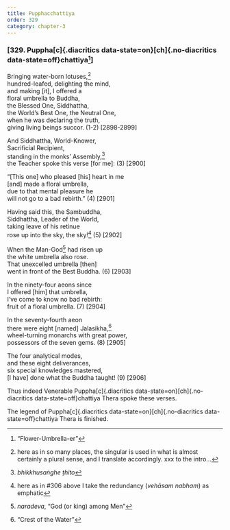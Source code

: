 ```yaml
---
title: Pupphacchattiya
order: 329
category: chapter-3
---
```


### \[329. Puppha[c]{.diacritics data-state=on}[ch]{.no-diacritics data-state=off}chattiya[^1]\]

Bringing water-born lotuses,[^2]  
hundred-leafed, delighting the mind,  
and making \[it\], I offered a  
floral umbrella to Buddha,  
the Blessed One, Siddhattha,  
the World’s Best One, the Neutral One,  
when he was declaring the truth,  
giving living beings succor. (1-2) \[2898-2899\]

And Siddhattha, World-Knower,  
Sacrificial Recipient,  
standing in the monks’ Assembly,[^3]  
the Teacher spoke this verse \[for me\]: (3) \[2900\]

“\[This one\] who pleased \[his\] heart in me  
\[and\] made a floral umbrella,  
due to that mental pleasure he  
will not go to a bad rebirth.” (4) \[2901\]

Having said this, the Sambuddha,  
Siddhattha, Leader of the World,  
taking leave of his retinue  
rose up into the sky, the sky![^4] (5) \[2902\]

When the Man-God[^5] had risen up  
the white umbrella also rose.  
That unexcelled umbrella \[then\]  
went in front of the Best Buddha. (6) \[2903\]

In the ninety-four aeons since  
I offered \[him\] that umbrella,  
I’ve come to know no bad rebirth:  
fruit of a floral umbrella. (7) \[2904\]

In the seventy-fourth aeon  
there were eight \[named\] Jalasikha,[^6]  
wheel-turning monarchs with great power,  
possessors of the seven gems. (8) \[2905\]

The four analytical modes,  
and these eight deliverances,  
six special knowledges mastered,  
\[I have\] done what the Buddha taught! (9) \[2906\]

Thus indeed Venerable Puppha[c]{.diacritics data-state=on}[ch]{.no-diacritics data-state=off}chattiya Thera spoke these verses.

The legend of Puppha[c]{.diacritics data-state=on}[ch]{.no-diacritics data-state=off}chattiya Thera is finished.

[^1]: “Flower-Umbrella-er”

[^2]: here as in so many places, the singular is used in what is almost certainly a plural sense, and I translate accordingly. xxx to the intro…

[^3]: *bhikkhusaṅghe ṭhito*

[^4]: here as in \#306 above I take the redundancy (*vehāsam nabham*) as emphatic

[^5]: *naradeva*, “God (or king) among Men”

[^6]: “Crest of the Water”
